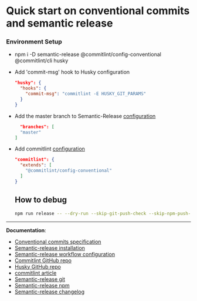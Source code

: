 # Quick start on conventional commits and semantic release

### Environment Setup

- npm i -D semantic-release @commitlint/config-conventional @commitlint/cli husky
- Add 'commit-msg' hook to Husky configuration

  ```json
  "husky": {
    "hooks": {
      "commit-msg": "commitlint -E HUSKY_GIT_PARAMS"
    }  
  }
  ```

- Add the master branch to Semantic-Release [configuration](https://semantic-release.gitbook.io/semantic-release/usage/workflow-configuration)

  ```json
    "branches": [
    "master"
  ]
  ```

- Add commitlint [configuration](https://github.com/conventional-changelog/commitlint#config)
  
  ```json
  "commitlint": {
    "extends": [
      "@commitlint/config-conventional"
    ]
  }
  ```

  ## How to debug
  ```bash
  npm run release -- --dry-run --skip-git-push-check --skip-npm-push-check
  ```

---

__Documentation__:

- [Conventional commits specification](https://www.conventionalcommits.org/en/)
- [Semantic-release installation](https://semantic-release.gitbook.io/semantic-release/usage/installation)
- [Semantic-release workflow configuration](https://semantic-release.gitbook.io/semantic-release/usage/workflow-configuration)
- [Commitlint GitHub repo](https://github.com/conventional-changelog/commitlint)
- [Husky GitHub repo](https://github.com/typicode/husky)
- [commitlint article](https://www.vojtechruzicka.com/commitlint/)
- [Semantic-release git](https://github.com/semantic-release/git)
- [Semantic-release npm](https://github.com/semantic-release/npm)
- [Semantic-release changelog](https://github.com/semantic-release/changelog)